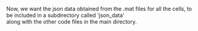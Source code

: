 Now, we want the json data obtained from the .mat files for all the cells, to be included in a subdirectory called 'json_data'\
along with the other code files in the main directory.
